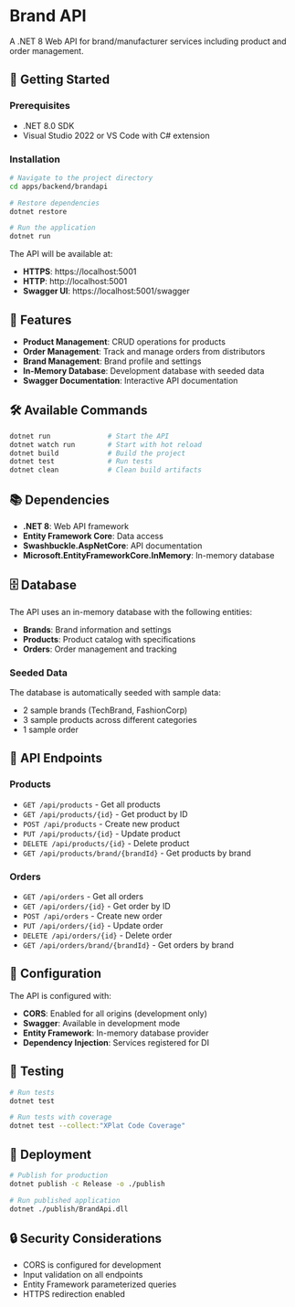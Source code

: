 # Brand API

A .NET 8 Web API for brand/manufacturer services including product and order management.

## 🚀 Getting Started

### Prerequisites

- .NET 8.0 SDK
- Visual Studio 2022 or VS Code with C# extension

### Installation

```bash
# Navigate to the project directory
cd apps/backend/brandapi

# Restore dependencies
dotnet restore

# Run the application
dotnet run
```

The API will be available at:

- **HTTPS**: https://localhost:5001
- **HTTP**: http://localhost:5001
- **Swagger UI**: https://localhost:5001/swagger

## 📱 Features

- **Product Management**: CRUD operations for products
- **Order Management**: Track and manage orders from distributors
- **Brand Management**: Brand profile and settings
- **In-Memory Database**: Development database with seeded data
- **Swagger Documentation**: Interactive API documentation

## 🛠️ Available Commands

```bash
dotnet run              # Start the API
dotnet watch run        # Start with hot reload
dotnet build            # Build the project
dotnet test             # Run tests
dotnet clean            # Clean build artifacts
```

## 📚 Dependencies

- **.NET 8**: Web API framework
- **Entity Framework Core**: Data access
- **Swashbuckle.AspNetCore**: API documentation
- **Microsoft.EntityFrameworkCore.InMemory**: In-memory database

## 🗄️ Database

The API uses an in-memory database with the following entities:

- **Brands**: Brand information and settings
- **Products**: Product catalog with specifications
- **Orders**: Order management and tracking

### Seeded Data

The database is automatically seeded with sample data:

- 2 sample brands (TechBrand, FashionCorp)
- 3 sample products across different categories
- 1 sample order

## 🔗 API Endpoints

### Products

- `GET /api/products` - Get all products
- `GET /api/products/{id}` - Get product by ID
- `POST /api/products` - Create new product
- `PUT /api/products/{id}` - Update product
- `DELETE /api/products/{id}` - Delete product
- `GET /api/products/brand/{brandId}` - Get products by brand

### Orders

- `GET /api/orders` - Get all orders
- `GET /api/orders/{id}` - Get order by ID
- `POST /api/orders` - Create new order
- `PUT /api/orders/{id}` - Update order
- `DELETE /api/orders/{id}` - Delete order
- `GET /api/orders/brand/{brandId}` - Get orders by brand

## 🔧 Configuration

The API is configured with:

- **CORS**: Enabled for all origins (development only)
- **Swagger**: Available in development mode
- **Entity Framework**: In-memory database provider
- **Dependency Injection**: Services registered for DI

## 🧪 Testing

```bash
# Run tests
dotnet test

# Run tests with coverage
dotnet test --collect:"XPlat Code Coverage"
```

## 🚀 Deployment

```bash
# Publish for production
dotnet publish -c Release -o ./publish

# Run published application
dotnet ./publish/BrandApi.dll
```

## 🔒 Security Considerations

- CORS is configured for development
- Input validation on all endpoints
- Entity Framework parameterized queries
- HTTPS redirection enabled
